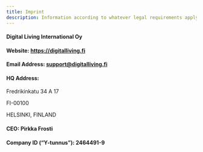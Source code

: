 ```yaml
---
title: Imprint
description: Information according to whatever legal requirements apply.
---
```


#### Digital Living International Oy 

#### Website: <https://digitalliving.fi>

#### Email Address: <support@digitalliving.fi>

#### HQ Address:
Fredrikinkatu 34 A 17

FI-00100 

HELSINKI, FINLAND 

#### CEO: Pirkka Frosti 

#### Company ID (“Y-tunnus”): 2464491-9 



